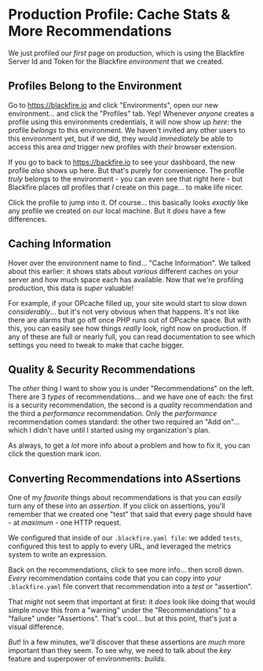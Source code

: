 # Production Profile: Cache Stats & More Recommendations

We just profiled our *first* page on production, which is using the Blackfire Server
Id and Token for the Blackfire *environment* that we created.

## Profiles Belong to the Environment

Go to https://blackfire.io and click "Environments", open our new environment...
and click the "Profiles" tab. Yep! Whenever *anyone* creates a profile using this
environments credentials, it will now show up *here*: the profile *belongs* to
this environment. We haven't invited any other users to this environment yet, but
if we did, they would *immediately* be able to access this area *and* trigger new
profiles with *their* browser extension.

If you go to back to https://backfire.io to see your dashboard, the new profile
*also* shows up here. But that's purely for convenience. The profile *truly*
belongs to the environment - you can even see that right here - but Blackfire
places *all* profiles that *I* create on this page... to make life nicer.

Click the profile to jump into it. Of course... this basically looks *exactly*
like any profile we created on our local machine. But it *does* have a few
differences.

## Caching Information

Hover over the environment name to find... "Cache Information". We talked about
this earlier: it shows stats about *various* different caches on your server and
how much space each has available. Now that we're profiling production, this data
is *super* valuable!

For example, if your OPcache filled up, your site would start to slow down
*considerably*... but it's not very obvious when that happens. It's not like there
are alarms that go off once PHP runs out of OPcache space. But with this, you can
easily see how things *really* look, right now on production. If any of these are
full or nearly full, you can read documentation to see which settings you need to
tweak to make that cache bigger.

## Quality & Security Recommendations

The *other* thing I want to show you is under "Recommendations" on the left.
There are 3 *types* of recommendations... and we have one of each: the first is
a security recommendation, the second is a *quality* recommendation and the third
a *performance* recommendation. Only the *performance* recommendation comes standard:
the other two required an "Add on"... which I didn't have until I started using
my organization's plan.

As always, to get a *lot* more info about a problem and how to fix it, you can
click the question mark icon.

## Converting Recommendations into ASsertions

One of my *favorite*  things about recommendations is that you can *easily* turn
any of these into an *assertion*. If you click on assertions, you'll remember that
we created one "test" that said that every page should have - at *maximum* - one
HTTP request.

We configured that inside of our `.blackfire.yaml file`: we added `tests`, configured
this test to apply to every URL, and leveraged the metrics system to write an
expression.

Back on the recommendations, click to see more info... then scroll down. *Every*
recommendation contains code that you can copy into your `.blackfire.yaml` file
convert that recommendation into a *test* or "assertion".

That *might* not seem that important at first: it *does* look like doing that would
simple *move* this from a "warning" under the "Recommendations" to a "failure"
under "Assertions". That's cool... but at this point, that's just a visual difference.

*But*! In a few minutes, we'll discover that these assertions are *much* more
important than they seem. To see why, we need to talk about the *key* feature and
superpower of environments: *builds*.

